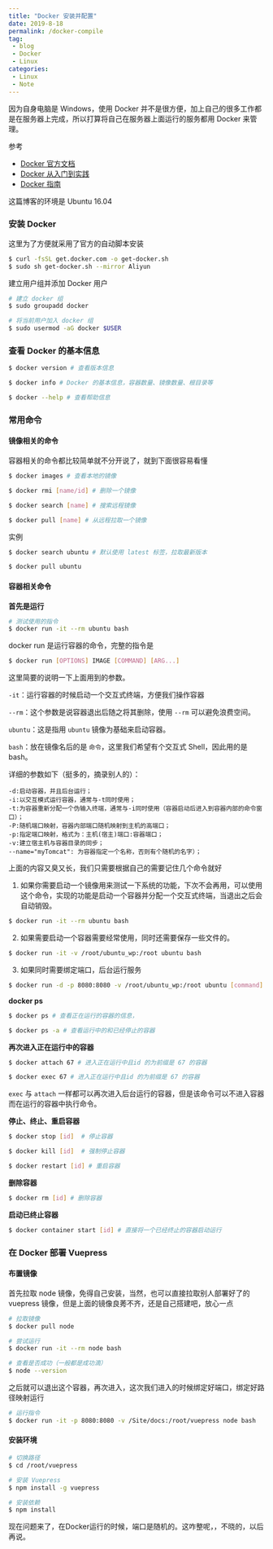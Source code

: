 ```yaml
---
title: "Docker 安装并配置"
date: 2019-8-18
permalink: /docker-compile
tag: 
 - blog
 - Docker
 - Linux
categories:
 - Linux
 - Note
---
```


因为自身电脑是 Windows，使用 Docker 并不是很方便，加上自己的很多工作都是在服务器上完成，所以打算将自己在服务器上面运行的服务都用 Docker 来管理。

参考 

- [Docker 官方文档](https://docs.docker.com)
- [Docker 从入门到实践](https://yeasy.gitbooks.io/docker_practice/introduction/) 
- [Docker 指南](https://www.cnblogs.com/sujing/p/11012115.html#top)

这篇博客的环境是 Ubuntu 16.04

### 安装 Docker

这里为了方便就采用了官方的自动脚本安装

```sh
$ curl -fsSL get.docker.com -o get-docker.sh
$ sudo sh get-docker.sh --mirror Aliyun
```

建立用户组并添加 Docker 用户

```sh
# 建立 docker 组
$ sudo groupadd docker 

# 将当前用户加入 docker 组
$ sudo usermod -aG docker $USER
```

### 查看 Docker 的基本信息

```sh
$ docker version # 查看版本信息

$ docker info # Docker 的基本信息，容器数量、镜像数量、根目录等

$ docker --help # 查看帮助信息
```

### 常用命令

#### 镜像相关的命令

容器相关的命令都比较简单就不分开说了，就到下面很容易看懂

```sh
$ docker images # 查看本地的镜像

$ docker rmi [name/id] # 删除一个镜像

$ docker search [name] # 搜索远程镜像

$ docker pull [name] # 从远程拉取一个镜像
```

实例

```sh
$ docker search ubuntu # 默认使用 latest 标签，拉取最新版本

$ docker pull ubuntu
```

#### 容器相关命令

**首先是运行**

```sh
# 测试使用的指令
$ docker run -it --rm ubuntu bash
```

docker run 是运行容器的命令，完整的指令是  

```sh
$ docker run [OPTIONS] IMAGE [COMMAND] [ARG...]
```

这里简要的说明一下上面用到的参数。

`-it`：运行容器的时候启动一个交互式终端，方便我们操作容器

`--rm`：这个参数是说容器退出后随之将其删除，使用 `--rm` 可以避免浪费空间。

`ubuntu`：这是指用 `ubuntu` 镜像为基础来启动容器。

`bash`：放在镜像名后的是 `命令`，这里我们希望有个交互式 Shell，因此用的是 bash。

详细的参数如下（挺多的，摘录别人的）：

```raw
-d:启动容器，并且后台运行；
-i:以交互模式运行容器，通常与-t同时使用；
-t:为容器重新分配一个伪输入终端，通常与-i同时使用（容器启动后进入到容器内部的命令窗口）；
-P:随机端口映射，容器内部端口随机映射到主机的高端口；
-p:指定端口映射，格式为：主机(宿主)端口:容器端口；
-v:建立宿主机与容器目录的同步；
--name="myTomcat": 为容器指定一个名称，否则有个随机的名字）；
```

上面的内容又臭又长，我们只需要根据自己的需要记住几个命令就好

1. 如果你需要启动一个镜像用来测试一下系统的功能，下次不会再用，可以使用这个命令，实现的功能是启动一个容器并分配一个交互式终端，当退出之后会自动销毁。

```sh
$ docker run -it --rm ubuntu bash
```

2. 如果需要启动一个容器需要经常使用，同时还需要保存一些文件的。

```sh
$ docker run -it -v /root/ubuntu_wp:/root ubuntu bash
```

3. 如果同时需要绑定端口，后台运行服务

```sh
$ docker run -d -p 8080:8080 -v /root/ubuntu_wp:/root ubuntu [command]
```

**docker ps**

```sh
$ docker ps # 查看正在运行的容器的信息，

$ docker ps -a # 查看运行中的和已经停止的容器
```

**再次进入正在运行中的容器**

```sh
$ docker attach 67 # 进入正在运行中且id 的为前缀是 67 的容器

$ docker exec 67 # 进入正在运行中且id 的为前缀是 67 的容器
```

`exec` 与 `attach` 一样都可以再次进入后台运行的容器，但是该命令可以不进入容器而在运行的容器中执行命令。

**停止、终止、重启容器**

```sh
$ docker stop [id]  # 停止容器

$ docker kill [id]  # 强制停止容器

$ docker restart [id] # 重启容器
```

**删除容器**

```sh
$ docker rm [id] # 删除容器
```

**启动已终止容器**

```sh
$ docker container start [id] # 直接将一个已经终止的容器启动运行
```



### 在 Docker 部署 Vuepress

#### 布置镜像

首先拉取 node 镜像，免得自己安装，当然，也可以直接拉取别人部署好了的 vuepress 镜像，但是上面的镜像良莠不齐，还是自己搭建吧，放心一点

```sh
# 拉取镜像
$ docker pull node 

# 尝试运行
$ docker run -it --rm node bash

# 查看是否成功（一般都是成功滴）
$ node --version
```

之后就可以退出这个容器，再次进入，这次我们进入的时候绑定好端口，绑定好路径映射运行

```sh
# 运行指令
$ docker run -it -p 8080:8080 -v /Site/docs:/root/vuepress node bash
```

#### 安装环境

```sh
# 切换路径
$ cd /root/vuepress

# 安装 Vuepress
$ npm install -g vuepress

# 安装依赖
$ npm install 
```

现在问题来了，在Docker运行的时候，端口是随机的。这咋整呢，，不晓的，以后再说。





